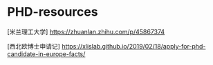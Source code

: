 # PHD-resources
[米兰理工大学] https://zhuanlan.zhihu.com/p/45867374

[西北欧博士申请记] https://xlislab.github.io/2019/02/18/apply-for-phd-candidate-in-europe-facts/